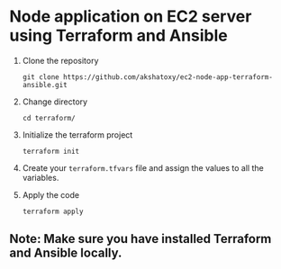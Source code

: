 # Node application on EC2 server using Terraform and Ansible

1. Clone the repository

    `git clone https://github.com/akshatoxy/ec2-node-app-terraform-ansible.git`
    
2. Change directory
  
    `cd terraform/`
   
3. Initialize the terraform project

    `terraform init`

4. Create your `terraform.tfvars` file and assign the values to all the variables.
 
5. Apply the code

    `terraform apply`
    
## Note: Make sure you have installed Terraform and Ansible locally.
